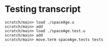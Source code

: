# Testing transcript

```ucm
scratch/main> load ./spaceAge.u
scratch/main> add
scratch/main> load ./spaceAge.test.u
scratch/main> add
scratch/main> move.term spaceAge.tests tests
```

